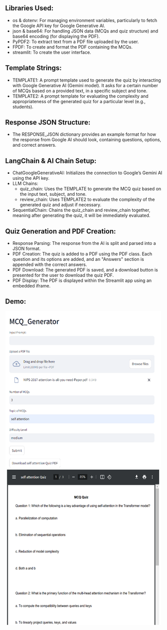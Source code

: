 ## Libraries Used:
- os & dotenv: For managing environment variables, particularly to fetch the Google API key for Google Generative AI.
- json & base64: For handling JSON data (MCQs and quiz structure) and base64 encoding (for displaying the PDF).
- PyPDF2: To extract text from a PDF file uploaded by the user.
- FPDF: To create and format the PDF containing the MCQs.
- streamlit: To create the user interface.

## Template Strings:
- TEMPLATE1: A prompt template used to generate the quiz by interacting with Google Generative AI (Gemini model). It asks for a  certain number of MCQs based on a provided text, in a specific subject and tone.
- TEMPLATE2: A prompt template for evaluating the complexity and appropriateness of the generated quiz for a particular level (e.g., students).

## Response JSON Structure:
- The RESPONSE_JSON dictionary provides an example format for how the response from Google AI should look, containing questions, options, and correct answers.

## LangChain & AI Chain Setup:
- ChatGoogleGenerativeAI: Initializes the connection to Google’s Gemini AI using the API key.
- LLM Chains:
   - quiz_chain: Uses the TEMPLATE to generate the MCQ quiz based on the input text, subject, and tone.
   - review_chain: Uses TEMPLATE2 to evaluate the complexity of the generated quiz and adjust if necessary.
- SequentialChain: Chains the quiz_chain and review_chain together, meaning after generating the quiz, it will be immediately evaluated.

## Quiz Generation and PDF Creation:
- Response Parsing: The response from the AI is split and parsed into a JSON format.
- PDF Creation: The quiz is added to a PDF using the PDF class. Each question and its options are added, and an "Answers" section is appended with the correct answers.
- PDF Download: The generated PDF is saved, and a download button is presented for the user to download the quiz PDF.
- PDF Display: The PDF is displayed within the Streamlit app using an embedded iframe.

## Demo:
<img src="demo_img/demo1.png" alt="Demo" width="500" height="500" />
<img src="demo_img/demo2.png" alt="Demo" width="500" height="500" />
